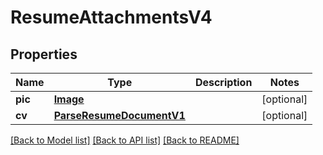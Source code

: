 # ResumeAttachmentsV4


## Properties
Name | Type | Description | Notes
------------ | ------------- | ------------- | -------------
**pic** | [**Image**](Image.md) |  | [optional] 
**cv** | [**ParseResumeDocumentV1**](ParseResumeDocumentV1.md) |  | [optional] 

[[Back to Model list]](../README.md#documentation-for-models) [[Back to API list]](../README.md#documentation-for-api-endpoints) [[Back to README]](../README.md)


